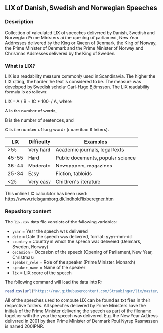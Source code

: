 LIX of Danish, Swedish and Norwegian Speeches
---

### Description

Collection of calculated LIX of speeches delivered by Danish, Swedish and Norwegian Prime Ministers at the opening of parliament, New Year Addresses delivered by the King or Queen of Denmark, the King of Norway, the Prime Minister of Denmark and the Prime Minister of Norway and Christmas Addresses delivered by the King of Sweden.

### What is LIX?

LIX is a readability measure commonly used in Scandinavia. The higher the LIX rating, the harder the text is considered to be. The measure was developed by Swedish scholar Carl-Hugo Björnsson. The LIX readability formula is as follows:

LIX = A / B + (C * 100) / A, where

A is the number of words,

B is the number of sentences, and

C is the number of long words (more than 6 letters).

| LIX   | Difficulty | Examples                          |
| ----- | ---------- | --------------------------------- |
| >55   | Very hard  | Academic journals, legal texts    |
| 45-55 | Hard       | Public documents, popular science |
| 35-44 | Moderate   | Newspapers, magazines             |
| 25-34 | Easy       | Fiction, tabloids                 |
| <25   | Very easy  | Children's literature             |

This online LIX calculator has been used: https://www.nielsgamborg.dk/indhold/lixberegner.htm

### Repository content

The `lix.csv` data file consists of the following variables:

- `year` = Year the speech was delivered
- `date` = Date the speech was delivered, format: yyyy-mm-dd
- `country` = Country in which the speech was delivered (Denmark, Sweden, Norway)
- `occasion` = Occasion of the speech (Opening of Parliament, New Year, Christmas)
- `speaker_role` = Role of the speaker (Prime Minister, Monarch)
- `speaker_name` = Name of the speaker
- `lix` = LIX score of the speech

The following command will load the data into R:

``` R
read.csv(url("https://raw.githubusercontent.com/Straubinger/lix/master/lix.csv"))
```

All of the speeches used to compute LIX can be found as txt files in their respective folders. All speeches delivered by Prime Ministers have the initials of the Prime Minister delivering the speech as part of the filename together with the year the speech was delivered. E.g. the New Year Address delivered in 2001 by then Prime Minister of Denmark Poul Nyrup Rasmussen is named 2001PNR.
